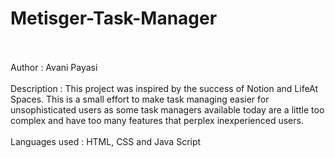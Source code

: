 # Metisger-Task-Manager
<br><br>
Author : Avani Payasi
<br><br>
Description : This project was inspired by the success of Notion and LifeAt Spaces. This is a small effort to make task managing easier for unsophisticated users as some task managers available today are a little too complex and have too many features that perplex inexperienced users. 
<br><br>
Languages used : HTML, CSS and Java Script 
